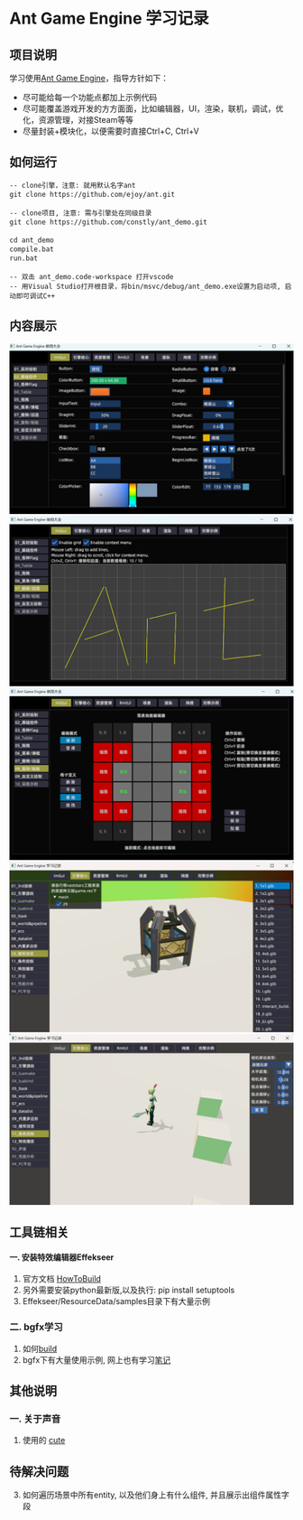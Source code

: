 # Ant Game Engine 学习记录
## 项目说明
学习使用[Ant Game Engine](https://github.com/ejoy/ant)，指导方针如下：
* 尽可能给每一个功能点都加上示例代码
* 尽可能覆盖游戏开发的方方面面，比如编辑器，UI，渲染，联机，调试，优化，资源管理，对接Steam等等
* 尽量封装+模块化，以便需要时直接Ctrl+C, Ctrl+V


## 如何运行
```
-- clone引擎，注意: 就用默认名字ant
git clone https://github.com/ejoy/ant.git   

-- clone项目, 注意: 需与引擎处在同级目录
git clone https://github.com/constly/ant_demo.git

cd ant_demo
compile.bat
run.bat 

-- 双击 ant_demo.code-workspace 打开vscode
-- 用Visual Studio打开根目录，将bin/msvc/debug/ant_demo.exe设置为启动项, 启动即可调试C++
```

## 内容展示
![imgui_02](./img/imgui_02.png)
![imgui_07](./img/imgui_07.png)
![imgui_08](./img/imgui_08.png)
![core_10](./img/core_10.png)
![core_11](./img/core_11.png)




## 工具链相关
#### 一. 安装特效编辑器Effekseer  
1. 官方文档 [HowToBuild](https://github.com/effekseer/Effekseer/blob/master/docs/Development/HowToBuild.md)  
2. 另外需要安装python最新版,以及执行: pip install setuptools
3. Effekseer/ResourceData/samples目录下有大量示例

### 二. bgfx学习
1. 如何[build](https://github.com/bkaradzic/bgfx/blob/master/docs/build.rst)
1. bgfx下有大量使用示例, 网上也有学习[笔记](https://hinageshi01.github.io/2022/05/30/bgfx/)

## 其他说明
### 一. 关于声音
1. 使用的 [cute](https://github.com/RandyGaul/cute_headers)


## 待解决问题
3. 如何遍历场景中所有entity, 以及他们身上有什么组件, 并且展示出组件属性字段
